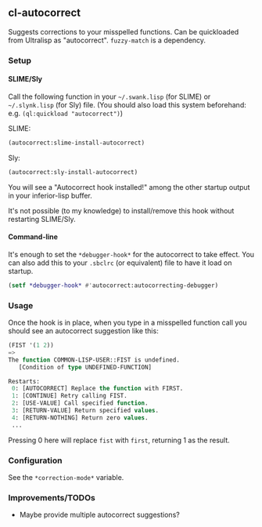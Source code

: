 ## cl-autocorrect

Suggests corrections to your misspelled functions. Can be quickloaded from Ultralisp as "autocorrect". `fuzzy-match` is a dependency.

### Setup
#### SLIME/Sly
Call the following function in your `~/.swank.lisp` (for SLIME) or `~/.slynk.lisp` (for Sly) file. (You should also load this system beforehand: e.g. `(ql:quickload "autocorrect")`)

SLIME:
```lisp
(autocorrect:slime-install-autocorrect)
```
Sly:
```lisp
(autocorrect:sly-install-autocorrect)
```
You will see a "Autocorrect hook installed!" among the other startup output in your inferior-lisp buffer.

It's not possible (to my knowledge) to install/remove this hook without restarting SLIME/Sly.
#### Command-line
It's enough to set the `*debugger-hook*` for the autocorrect to take effect. You can also add this to your `.sbclrc` (or equivalent) file to have it load on startup.
```lisp
(setf *debugger-hook* #'autocorrect:autocorrecting-debugger)
```
### Usage
Once the hook is in place, when you type in a misspelled function call you should see an autocorrect suggestion like this:
```lisp
(FIST '(1 2))
=>
The function COMMON-LISP-USER::FIST is undefined.
   [Condition of type UNDEFINED-FUNCTION]

Restarts:
 0: [AUTOCORRECT] Replace the function with FIRST.
 1: [CONTINUE] Retry calling FIST.
 2: [USE-VALUE] Call specified function.
 3: [RETURN-VALUE] Return specified values.
 4: [RETURN-NOTHING] Return zero values.
 ...
 ```
Pressing 0 here will replace `fist` with `first`, returning 1 as the result.

### Configuration

See the `*correction-mode*` variable.

### Improvements/TODOs

- Maybe provide multiple autocorrect suggestions?
